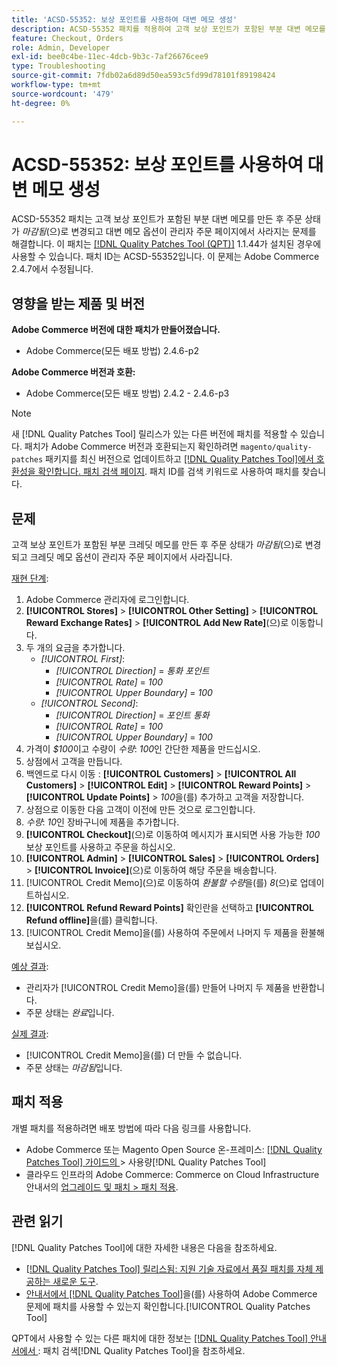 ```yaml
---
title: 'ACSD-55352: 보상 포인트를 사용하여 대변 메모 생성'
description: ACSD-55352 패치를 적용하여 고객 보상 포인트가 포함된 부분 대변 메모를 만든 후 주문 상태가 *마감됨*으로 변경되고 관리자 주문 페이지에서 대변 메모 옵션이 사라지는 Adobe Commerce 문제를 해결합니다.
feature: Checkout, Orders
role: Admin, Developer
exl-id: bee0c4be-11ec-4dcb-9b3c-7af26676cee9
type: Troubleshooting
source-git-commit: 7fdb02a6d89d50ea593c5fd99d78101f89198424
workflow-type: tm+mt
source-wordcount: '479'
ht-degree: 0%

---
```


# ACSD-55352: 보상 포인트를 사용하여 대변 메모 생성

ACSD-55352 패치는 고객 보상 포인트가 포함된 부분 대변 메모를 만든 후 주문 상태가 *마감됨*(으)로 변경되고 대변 메모 옵션이 관리자 주문 페이지에서 사라지는 문제를 해결합니다. 이 패치는 [[!DNL Quality Patches Tool (QPT)]](https://experienceleague.adobe.com/en/docs/commerce-operations/tools/quality-patches-tool/quality-patches-tool-to-self-serve-quality-patches) 1.1.44가 설치된 경우에 사용할 수 있습니다. 패치 ID는 ACSD-55352입니다. 이 문제는 Adobe Commerce 2.4.7에서 수정됩니다.

## 영향을 받는 제품 및 버전

**Adobe Commerce 버전에 대한 패치가 만들어졌습니다.**

* Adobe Commerce(모든 배포 방법) 2.4.6-p2

**Adobe Commerce 버전과 호환:**

* Adobe Commerce(모든 배포 방법) 2.4.2 - 2.4.6-p3

>[!NOTE]
>
>새 [!DNL Quality Patches Tool] 릴리스가 있는 다른 버전에 패치를 적용할 수 있습니다. 패치가 Adobe Commerce 버전과 호환되는지 확인하려면 `magento/quality-patches` 패키지를 최신 버전으로 업데이트하고 [[!DNL Quality Patches Tool]에서 호환성을 확인합니다. 패치 검색 페이지](https://experienceleague.adobe.com/tools/commerce-quality-patches/index.html). 패치 ID를 검색 키워드로 사용하여 패치를 찾습니다.

## 문제

고객 보상 포인트가 포함된 부분 크레딧 메모를 만든 후 주문 상태가 *마감됨*(으)로 변경되고 크레딧 메모 옵션이 관리자 주문 페이지에서 사라집니다.

<u>재현 단계</u>:

1. Adobe Commerce 관리자에 로그인합니다.
2. **[!UICONTROL Stores]** > **[!UICONTROL Other Setting]** > **[!UICONTROL Reward Exchange Rates]** > **[!UICONTROL Add New Rate]**(으)로 이동합니다.
3. 두 개의 요금을 추가합니다.
   * *[!UICONTROL First]*:
      * *[!UICONTROL Direction]* = *통화 포인트*
      * *[!UICONTROL Rate]* = *100*
      * *[!UICONTROL Upper Boundary]* = *100*
   * *[!UICONTROL Second]*:
      * *[!UICONTROL Direction]* = *포인트 통화*
      * *[!UICONTROL Rate]* = *100*
      * *[!UICONTROL Upper Boundary]* = *100*
4. 가격이 *$100*&#x200B;이고 수량이 *수량*: *100*&#x200B;인 간단한 제품을 만드십시오.
5. 상점에서 고객을 만듭니다.
6. 백엔드로 다시 이동 : **[!UICONTROL Customers]** > **[!UICONTROL All Customers]** > **[!UICONTROL Edit]** > **[!UICONTROL Reward Points]** > **[!UICONTROL Update Points]** > *100*&#x200B;을(를) 추가하고 고객을 저장합니다.
7. 상점으로 이동한 다음 고객이 이전에 만든 것으로 로그인합니다.
8. *수량*: *10*&#x200B;인 장바구니에 제품을 추가합니다.
9. **[!UICONTROL Checkout]**(으)로 이동하여 메시지가 표시되면 사용 가능한 *100* 보상 포인트를 사용하고 주문을 하십시오.
10. **[!UICONTROL Admin]** > **[!UICONTROL Sales]** > **[!UICONTROL Orders]** > **[!UICONTROL Invoice]**(으)로 이동하여 해당 주문을 배송합니다.
11. [!UICONTROL Credit Memo]&#x200B;(으)로 이동하여 *환불할 수량*&#x200B;을(를) *8*(으)로 업데이트하십시오.
12. **[!UICONTROL Refund Reward Points]** 확인란을 선택하고 **[!UICONTROL Refund offline]**&#x200B;을(를) 클릭합니다.
13. [!UICONTROL Credit Memo]을(를) 사용하여 주문에서 나머지 두 제품을 환불해 보십시오.

<u>예상 결과</u>:

* 관리자가 [!UICONTROL Credit Memo]을(를) 만들어 나머지 두 제품을 반환합니다.
* 주문 상태는 *완료*&#x200B;입니다.

<u>실제 결과</u>:

* [!UICONTROL Credit Memo]을(를) 더 만들 수 없습니다.
* 주문 상태는 *마감됨*&#x200B;입니다.

## 패치 적용

개별 패치를 적용하려면 배포 방법에 따라 다음 링크를 사용합니다.

* Adobe Commerce 또는 Magento Open Source 온-프레미스: [[!DNL Quality Patches Tool]  가이드의 ](/help/tools/quality-patches-tool/usage.md)> 사용량[!DNL Quality Patches Tool]
* 클라우드 인프라의 Adobe Commerce: Commerce on Cloud Infrastructure 안내서의 [업그레이드 및 패치 > 패치 적용](https://experienceleague.adobe.com/docs/commerce-cloud-service/user-guide/develop/upgrade/apply-patches.html).

## 관련 읽기

[!DNL Quality Patches Tool]에 대한 자세한 내용은 다음을 참조하세요.

* [[!DNL Quality Patches Tool] 릴리스됨: 지원 기술 자료에서 품질 패치를 자체 제공하는 새로운 도구](https://experienceleague.adobe.com/en/docs/commerce-operations/tools/quality-patches-tool/quality-patches-tool-to-self-serve-quality-patches).
* [ 안내서에서  [!DNL Quality Patches Tool]](/help/tools/quality-patches-tool/patches-available-in-qpt/check-patch-for-magento-issue-with-magento-quality-patches.md)을(를) 사용하여 Adobe Commerce 문제에 패치를 사용할 수 있는지 확인합니다.[!UICONTROL Quality Patches Tool]


QPT에서 사용할 수 있는 다른 패치에 대한 정보는 [[!DNL Quality Patches Tool] 안내서에서 ](https://experienceleague.adobe.com/tools/commerce-quality-patches/index.html): 패치 검색[!DNL Quality Patches Tool]을 참조하세요.
